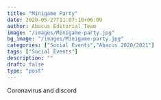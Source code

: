 ```yaml
---
title: "Minigame Party"
date: 2020-05-27T11:07:10+06:00
author: Abacus Editorial Team
image: "/images/Minigame-party.jpg"
bg_image: "/images/Minigame-party.jpg"
categories: ["Social Events","Abacus 2020/2021"]
tags: ["Social Events"]
description: ""
draft: false
type: "post"
---
```


Coronavirus and discord
